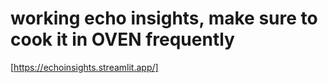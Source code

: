 # working echo insights, make sure to cook it in OVEN frequently 
[https://echoinsights.streamlit.app/]
